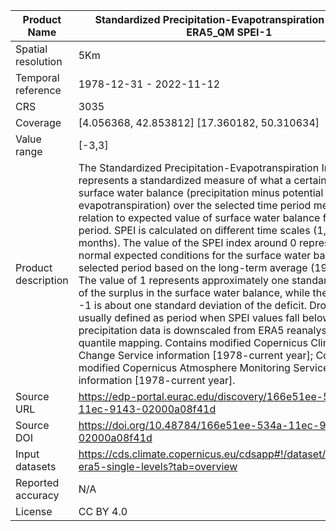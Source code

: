 |Product Name| Standardized Precipitation-Evapotranspiration Index - ERA5_QM SPEI-1 |
| --- | --- |
| Spatial resolution | 5Km |
| Temporal reference | 1978-12-31 - 2022-11-12 |
| CRS | 3035 |
| Coverage | [4.056368, 42.853812] [17.360182, 50.310634] |
| Value range | [-3,3] |
| Product description | The Standardized Precipitation-Evapotranspiration Index (SPEI) represents a standardized measure of what a certain value of surface water balance (precipitation minus potential evapotranspiration) over the selected time period means in relation to expected value of surface water balance for this period. SPEI is calculated on different time scales (1, 2, 3, 6, 12 months). The value of the SPEI index around 0 represents the normal expected conditions for the surface water balance in the selected period based on the long-term average (1981-2020). The value of 1 represents approximately one standard deviation of the surplus in the surface water balance, while the value of -1 is about one standard deviation of the deficit. Drought is usually defined as period when SPEI values fall below -1. Input precipitation data is downscaled from ERA5 reanalysis using quantile mapping. Contains modified Copernicus Climate Change Service information [1978-current year]; Contains modified Copernicus Atmosphere Monitoring Service information [1978-current year]. |
| Source URL | https://edp-portal.eurac.edu/discovery/166e51ee-534a-11ec-9143-02000a08f41d |
| Source DOI | https://doi.org/10.48784/166e51ee-534a-11ec-9143-02000a08f41d |
|Input datasets| https://cds.climate.copernicus.eu/cdsapp#!/dataset/reanalysis-era5-single-levels?tab=overview |
| Reported accuracy | N/A |
| License | CC BY 4.0 |